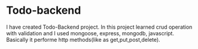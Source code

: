 # Todo-backend
I have created Todo-Backend project. In this project learned crud operation with validation and I used mongoose, express, mongodb,  javascript. Basically it performe http methods(like as get,put,post,delete).
